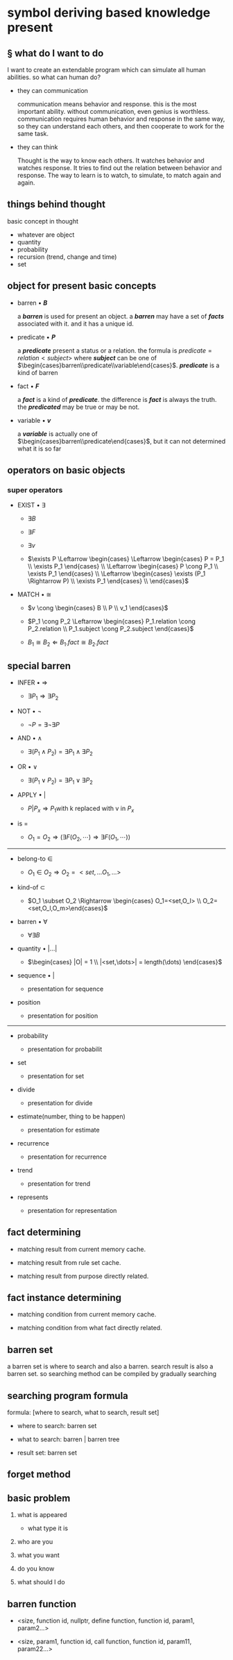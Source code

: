 # symbol deriving based knowledge present
## § what do I want to do

I want to create an extendable program which can simulate all human abilities. so what can human do?

* they can communication

	communication means behavior and response. this is the most important ability. without communication, even genius is worthless. communication requires human behavior and response in the same way, so they can understand each others, and then cooperate to work for the same task.

* they can think

	Thought is the way to know each others. It watches behavior and watches response. It tries to find out the relation between behavior and response. The way to learn is to watch, to simulate, to match again and again.

## things behind thought
basic concept in thought

* whatever are object
* quantity
* probability
* recursion (trend, change and time)
* set

## object for present basic concepts
* barren • **_B_**

	a **_barren_** is used for present an object. a **_barren_** may have a set of **_facts_** associated with it. and it has a unique id.

* predicate • **_P_**

	a **_predicate_** present a status or a relation. the formula is $predicate=relation<subject>$ where **_subject_** can be one of $\begin{cases}barren\\predicate\\variable\end{cases}$. **_predicate_** is a kind of barren

* fact • **_F_**

	a **_fact_** is a kind of **_predicate_**. the difference is **_fact_** is always the truth. the **_predicated_** may be true or may be not.

* variable • **_v_**

	a **_variable_** is actually one of $\begin{cases}barren\\predicate\end{cases}$, but it can not determined what it is so far

## operators on basic objects
### super operators
* EXIST • $\exists$

	* $\exists B$

	* $\exists F$

	* $\exists v$

	* $\exists P
		\Leftarrow
		\begin{cases}
			\Leftarrow
			\begin{cases}
				P = P_1 \\
				\exists P_1
			\end{cases} \\
			\Leftarrow
			\begin{cases}
				P \cong P_1 \\
				\exists P_1
			\end{cases} \\
			\Leftarrow
			\begin{cases}
				\exists (P_1 \Rightarrow P) \\
				\exists P_1
			\end{cases} \\
		\end{cases}$

* MATCH • $\cong$

	* $v \cong \begin{cases} B \\ P \\ v_1 \end{cases}$

	* $P_1 \cong P_2 \Leftarrow
		\begin{cases}
			P_1.relation \cong P_2.relation \\
			P_1.subject \cong P_2.subject
		\end{cases}$

	* $B_1 \cong B_2 \Leftarrow B_1.fact \cong B_2.fact$

## special barren

* INFER • $\Rightarrow$

	* $\exists P_1 \Rightarrow \exists P_2$

* NOT • $\lnot$

	* $\lnot P = \exists \lnot \exists P$

* AND • $\land$

	* $\exists(P_1 \land P_2) = \exists P_1 \land \exists P_2$

* OR • $\lor$

	* $\exists(P_1 \lor P_2) = \exists P_1 \lor \exists P_2$

* APPLY • $|$

	* $P | P_x \Rightarrow P_1 \text{with k replaced with v in }P_x$

* is $=$

	* $O_1=O_2 \Rightarrow (\exists F(O_2, \cdots) \Rightarrow \exists F(O_1,\cdots))$

_________________________________________________________

* belong-to $\in$

	* $O_1 \in O_2 \Rightarrow O_2 = <set, \dots O_1, \dots>$

* kind-of $\subset$

	* $O_1 \subset O_2 \Rightarrow \begin{cases} O_1=<set,O_l> \\ O_2=<set,O_l,O_m>\end{cases}$

* barren • $\forall$

	* $\forall \exists B$

* quantity • $|\dots|$

	* $\begin{cases} |O| = 1 \\ |<set,\dots>| = length(\dots) \end{cases}$

* sequence • $\vert$

	* presentation for sequence

* position

	* presentation for position

_____________________________________________________________

* probability

	* presentation for probabilit

* set

	* presentation for set

* divide

	* presentation for divide

* estimate(number, thing to be happen)

	* presentation for estimate

* recurrence

	* presentation for recurrence

* trend

	* presentation for trend

* represents
	* presentation for representation

## fact determining

* matching result from current memory cache.

* matching result from rule set cache.

* matching result from purpose directly related.

## fact instance determining

* matching condition from current memory cache.

* matching condition from what fact directly related.

## barren set

a barren set is where to search and also a barren. search result is also a barren set. so searching method can be compiled by gradually searching

## searching program formula

formula: [where to search, what to search, result set]

* where to search: barren set

* what to search: barren | barren tree

* result set: barren set

## forget method
## basic problem

1. what is appeared

	* what type it is

2. who are you

3. what you want

4. do you know

5. what should I do

## barren function

* <size, function id, nullptr, define function, function id, param1, param2...>

* <size, param1, function id, call function, function id, param11, param22...>

